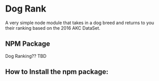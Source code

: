# Dog Rank

A very simple node module that takes in a dog breed and returns to you their ranking based on the 2016 AKC DataSet.

## NPM Package

Dog Ranking?? TBD

## How to Install the npm package:
